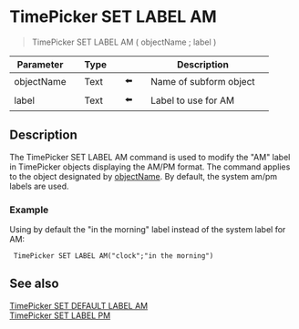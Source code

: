 # TimePicker SET LABEL AM

> TimePicker SET LABEL AM ( objectName ; label )

| Parameter |     | Type |     |     |     | Description |     |
| --- | --- | --- | --- | --- | --- | --- | --- |
| objectName |     | Text |     | ⬅️ |     | Name of subform object |     |
| label |     | Text |     | ⬅️ |     | Label to use for AM |     |

## Description

The TimePicker SET LABEL AM command is used to modify the "AM" label in TimePicker objects displaying the AM/PM format. The command applies to the object designated by [objectName](# "Name of subform object"). By default, the system am/pm labels are used.

### Example  

Using by default the "in the morning" label instead of the system label for AM:

```4d
 TimePicker SET LABEL AM("clock";"in the morning")
```

## See also

[TimePicker SET DEFAULT LABEL AM](TimePicker%20SET%20DEFAULT%20LABEL%20AM.md)  
[TimePicker SET LABEL PM](TimePicker%20SET%20LABEL%20PM.md)
